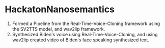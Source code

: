# HackatonNanosemantics
1. Formed a Pipeline from the Real-Time-Voice-Cloning framework using the SV2TTS model, and
wav2lip framework.
2. Synthesized Biden's voice using Real-Time-Voice-Cloning, and using wav2lip created
video of Biden's face speaking synthesized text.
